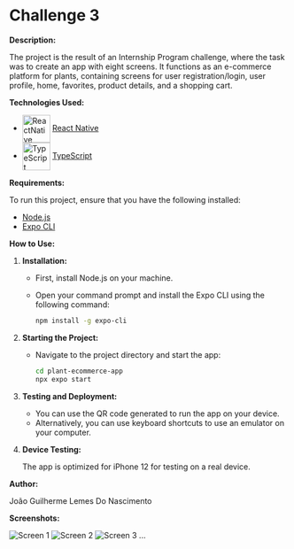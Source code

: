 # Challenge 3

**Description:**

The project is the result of an Internship Program challenge, where the task was to create an app with eight screens. It functions as an e-commerce platform for plants, containing screens for user registration/login, user profile, home, favorites, product details, and a shopping cart.

**Technologies Used:**

- <img align="center" alt="ReactNative" height="50" width="50" title="ReactNative" src="https://skillicons.dev/icons?i=react"> [React Native](https://reactnative.dev/)
- <img align="center" alt="TypeScript" height="50" width="50" title="TypeScript" src="https://skillicons.dev/icons?i=ts"> [TypeScript](https://www.typescriptlang.org/)

**Requirements:**

To run this project, ensure that you have the following installed:

- [Node.js](https://nodejs.org/)
- [Expo CLI](https://docs.expo.dev/get-started/installation/)

**How to Use:**

1. **Installation:**

   - First, install Node.js on your machine.
   - Open your command prompt and install the Expo CLI using the following command:

     ```bash
     npm install -g expo-cli
     ```

2. **Starting the Project:**

   - Navigate to the project directory and start the app:

     ```bash
     cd plant-ecommerce-app
     npx expo start
     ```

3. **Testing and Deployment:**

   - You can use the QR code generated to run the app on your device.
   - Alternatively, you can use keyboard shortcuts to use an emulator on your computer.

4. **Device Testing:**

   The app is optimized for iPhone 12 for testing on a real device.

**Author:**

João Guilherme Lemes Do Nascimento

**Screenshots:**

![Screen 1](/screenshots/screen1.png)
![Screen 2](/screenshots/screen2.png)
![Screen 3](/screenshots/screen3.png)
...
